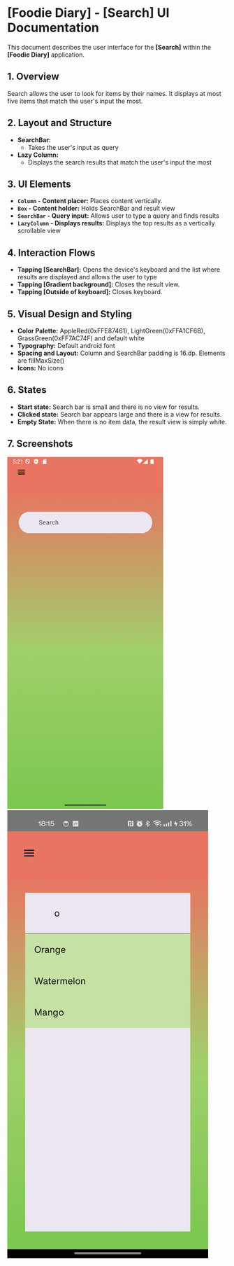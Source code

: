 # [Foodie Diary] - [Search] UI Documentation

This document describes the user interface for the **[Search]** within the **[Foodie Diary]** application.

## 1. Overview

Search allows the user to look for items by their names. It displays at most five items that match the user's input the most.

## 2. Layout and Structure

*   **SearchBar:**
    * Takes the user's input as query 
*   **Lazy Column:**
    *   Displays the search results that match the user's input the most

## 3. UI Elements

*   **`Column` - Content placer:** Places content vertically.
*   **`Box` - Content holder:** Holds SearchBar and result view
*   **`SearchBar` - Query input:** Allows user to type a query and finds results
*   **`LazyColumn` - Displays results:** Displays the top results as a vertically scrollable view

## 4. Interaction Flows

*   **Tapping [SearchBar]:** Opens the device's keyboard and the list where results are displayed and allows the user to type
*   **Tapping [Gradient background]:** Closes the result view.
*   **Tapping [Outside of keyboard]:** Closes keyboard.

## 5. Visual Design and Styling

*   **Color Palette:** AppleRed(0xFFE87461), LightGreen(0xFFA1CF6B), GrassGreen(0xFF7AC74F) and default white
*   **Typography:** Default android font
*   **Spacing and Layout:** Column and SearchBar padding is 16.dp. Elements are fillMaxSize()
*   **Icons:** No icons

## 6. States

*   **Start state:** Search bar is small and there is no view for results.
*   **Clicked state:** Search bar appears large and there is a view for results.
*   **Empty State:** When there is no item data, the result view is simply white.

## 7. Screenshots

![searchView1](/docs/images/search1.png)
![searchView2](/docs/images/search2.png)
